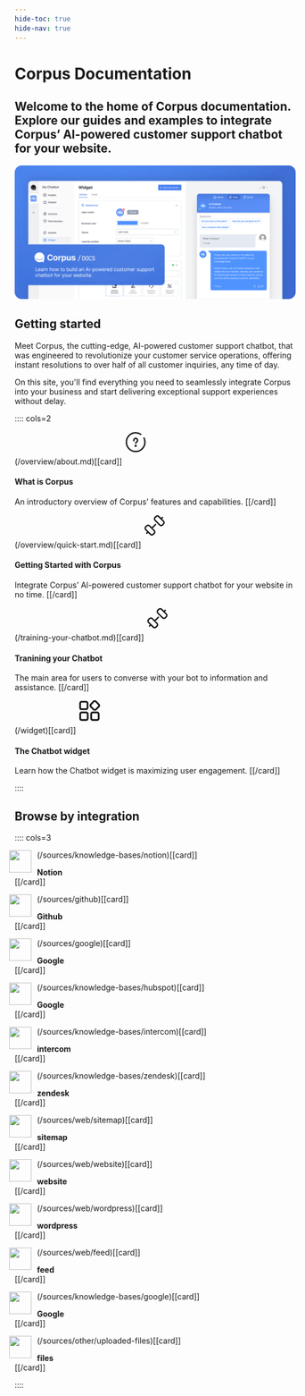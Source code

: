 ```yaml
---
hide-toc: true
hide-nav: true
---
```


# Corpus Documentation

## Welcome to the home of Corpus documentation. Explore our guides and examples to integrate Corpus’ Al-powered customer support chatbot for your website.

![](./media/docs-hero.png)

## Getting started

Meet Corpus, the cutting-edge, AI-powered customer support chatbot, that was engineered to revolutionize your customer service operations, offering instant resolutions to over half of all customer inquiries, any time of day. 

On this site, you'll find everything you need to seamlessly integrate Corpus into your business and start delivering exceptional support experiences without delay.

:::: cols=2

(/overview/about.md)[[card]]
<svg xmlns="http://www.w3.org/2000/svg" viewBox="0 0 24 24" fill="none" stroke="currentColor" stroke-width="1.5" stroke-linecap="round" style="width:40px;height:40px;margin-bottom:20px">
<path d="M17.5 3.64702C15.9221 2.60596 14.0318 2 12 2C6.47715 2 2 6.47715 2 12C2 17.5228 6.47715 22 12 22C17.5228 22 22 17.5228 22 12C22 10.3814 21.6154 8.85259 20.9327 7.5M10 10.5V10C10 8.89543 10.8954 8 12 8C13.1046 8 14 8.89543 14 10V10.1213C14 10.6839 13.7765 11.2235 13.3787 11.6213L12 13M12.5 16C12.5 16.2761 12.2761 16.5 12 16.5C11.7239 16.5 11.5 16.2761 11.5 16M12.5 16C12.5 15.7239 12.2761 15.5 12 15.5C11.7239 15.5 11.5 15.7239 11.5 16M12.5 16H11.5" />
</svg>

#### What is Corpus
An introductory overview of Corpus’ features and capabilities.
[[/card]]


(/overview/quick-start.md)[[card]]
<svg xmlns="http://www.w3.org/2000/svg" viewBox="0 0 24 24" fill="none" stroke="currentColor" stroke-width="1.5" stroke-linecap="round" style="width:40px;height:40px;margin-bottom:20px">
<path d="M3.5 20.5L5 19M19 5L20.5 3.5M9 15L13 11M11 21V21C11.5452 20.4548 11.8179 20.1821 11.9636 19.888C12.2409 19.3285 12.2409 18.6715 11.9636 18.112C11.8179 17.8179 11.5453 17.5453 11 17L7 13C6.45475 12.4548 6.18213 12.1821 5.88803 12.0364C5.32848 11.7591 4.67152 11.7591 4.11197 12.0364C3.81787 12.1821 3.54525 12.4548 3 13V13C2.45475 13.5452 2.18213 13.8179 2.03639 14.112C1.75911 14.6715 1.75911 15.3285 2.03639 15.888C2.18213 16.1821 2.45475 16.4547 3 17L7 21C7.54525 21.5452 7.81787 21.8179 8.11197 21.9636C8.67152 22.2409 9.32848 22.2409 9.88803 21.9636C10.1821 21.8179 10.4548 21.5452 11 21ZM21 11V11C21.5452 10.4548 21.8179 10.1821 21.9636 9.88803C22.2409 9.32848 22.2409 8.67152 21.9636 8.11197C21.8179 7.81787 21.5453 7.54525 21 7L17 3C16.4548 2.45475 16.1821 2.18213 15.888 2.03639C15.3285 1.75911 14.6715 1.75911 14.112 2.03639C13.8179 2.18213 13.5452 2.45475 13 3V3C12.4548 3.54525 12.1821 3.81787 12.0364 4.11197C11.7591 4.67152 11.7591 5.32848 12.0364 5.88803C12.1821 6.18213 12.4547 6.45475 13 7L17 11C17.5452 11.5452 17.8179 11.8179 18.112 11.9636C18.6715 12.2409 19.3285 12.2409 19.888 11.9636C20.1821 11.8179 20.4548 11.5452 21 11Z" ></path>
</svg>

#### Getting Started with Corpus
Integrate Corpus’ Al-powered customer support chatbot for your website in no time.
[[/card]]

(/training-your-chatbot.md)[[card]]
<svg xmlns="http://www.w3.org/2000/svg" viewBox="0 0 24 24" fill="none" stroke="currentColor" stroke-width="1.5" stroke-linecap="round" style="width:40px;height:40px;margin-bottom:20px">
<path d="M3.5 20.5L5 19M19 5L20.5 3.5M9 15L13 11M11 21V21C11.5452 20.4548 11.8179 20.1821 11.9636 19.888C12.2409 19.3285 12.2409 18.6715 11.9636 18.112C11.8179 17.8179 11.5453 17.5453 11 17L7 13C6.45475 12.4548 6.18213 12.1821 5.88803 12.0364C5.32848 11.7591 4.67152 11.7591 4.11197 12.0364C3.81787 12.1821 3.54525 12.4548 3 13V13C2.45475 13.5452 2.18213 13.8179 2.03639 14.112C1.75911 14.6715 1.75911 15.3285 2.03639 15.888C2.18213 16.1821 2.45475 16.4547 3 17L7 21C7.54525 21.5452 7.81787 21.8179 8.11197 21.9636C8.67152 22.2409 9.32848 22.2409 9.88803 21.9636C10.1821 21.8179 10.4548 21.5452 11 21ZM21 11V11C21.5452 10.4548 21.8179 10.1821 21.9636 9.88803C22.2409 9.32848 22.2409 8.67152 21.9636 8.11197C21.8179 7.81787 21.5453 7.54525 21 7L17 3C16.4548 2.45475 16.1821 2.18213 15.888 2.03639C15.3285 1.75911 14.6715 1.75911 14.112 2.03639C13.8179 2.18213 13.5452 2.45475 13 3V3C12.4548 3.54525 12.1821 3.81787 12.0364 4.11197C11.7591 4.67152 11.7591 5.32848 12.0364 5.88803C12.1821 6.18213 12.4547 6.45475 13 7L17 11C17.5452 11.5452 17.8179 11.8179 18.112 11.9636C18.6715 12.2409 19.3285 12.2409 19.888 11.9636C20.1821 11.8179 20.4548 11.5452 21 11Z" ></path>
</svg>

#### Tranining your Chatbot
The main area for users to converse with your bot to information and assistance.
[[/card]]

(/widget)[[card]]
<svg xmlns="http://www.w3.org/2000/svg" viewBox="0 0 24 24" fill="none" stroke="currentColor" stroke-width="1.25" stroke-linecap="round" style="width:40px;height:40px;margin-bottom:20px">
<g fill="none" stroke="currentColor" stroke-miterlimit="10" stroke-width="1.9"><path d="m3.6 10.1h4.7c.9 0 1.7-.7 1.7-1.7v-4.6c0-.9-.7-1.7-1.7-1.7h-4.7c-.9 0-1.6.8-1.6 1.7v4.7c0 .9.7 1.6 1.6 1.6z"></path><path d="m3.8 21.7h4.7c.9 0 1.7-.7 1.7-1.7v-4.7c0-.9-.7-1.7-1.7-1.7h-4.7c-.9 0-1.7.7-1.7 1.7v4.7c0 1 .7 1.7 1.7 1.7z"></path><path d="m15.6 21.7h4.7c.9 0 1.7-.7 1.7-1.7v-4.7c0-.9-.7-1.7-1.7-1.7h-4.7c-.9 0-1.7.7-1.7 1.7v4.7c0 1 .8 1.7 1.7 1.7z"></path><path d="m18.9 10.5 3.2-3.2c.6-.6.6-1.7 0-2.3l-3.2-3.2c-.6-.6-1.7-.6-2.3 0l-3.1 3.2c-.6.6-.6 1.7 0 2.3l3.2 3.2c.6.6 1.6.6 2.2 0z"></path>
</svg>

#### The Chatbot widget
Learn how the Chatbot widget is maximizing user engagement.
[[/card]]

::::


## Browse by integration

:::: cols=3

(/sources/knowledge-bases/notion)[[card]]
<img src="https://app.corpus.chat/static/img/source-notion.svg" class="dark-invert" style="width:2.5rem;height:2.5rem;float:left;margin:0 10px -5px -10px">
<h4 style="margin:7px 0 0 0">Notion</h4>
[[/card]]

(/sources/github)[[card]]
<img src="https://app.corpus.chat/static/img/source-github.svg" class="dark-invert" style="width:2.5rem;height:2.5rem;float:left;margin:0 10px -5px -10px">
<h4 style="margin:7px 0 0 0">Github</h4>
[[/card]]

(/sources/google)[[card]]
<img src="https://app.corpus.chat/static/img/source-google-drive.svg" style="width:2.5rem;height:2.5rem;float:left;margin:0 10px -5px -10px">
<h4 style="margin:7px 0 0 0">Google</h4>
[[/card]]

(/sources/knowledge-bases/hubspot)[[card]]
<img src="https://app.corpus.chat/static/img/source-hubspot.svg" style="width:2.5rem;height:2.5rem;float:left;margin:0 10px -5px -10px">
<h4 style="margin:7px 0 0 0">Google</h4>
[[/card]]

(/sources/knowledge-bases/intercom)[[card]]
<img src="https://app.corpus.chat/static/img/source-intercom.svg" style="width:2.5rem;height:2.5rem;float:left;margin:0 10px -5px -10px">
<h4 style="margin:7px 0 0 0">intercom</h4>
[[/card]]

(/sources/knowledge-bases/zendesk)[[card]]
<img src="https://app.corpus.chat/static/img/source-zendesk.svg" style="width:2.5rem;height:2.5rem;float:left;margin:0 10px -5px -10px">
<h4 style="margin:7px 0 0 0">zendesk</h4>
[[/card]]

(/sources/web/sitemap)[[card]]
<img src="https://app.corpus.chat/static/img/source-sitemap.svg" style="width:2.5rem;height:2.5rem;float:left;margin:0 10px -5px -10px">
<h4 style="margin:7px 0 0 0">sitemap</h4>
[[/card]]

(/sources/web/website)[[card]]
<img src="https://app.corpus.chat/static/img/source-website.svg" style="width:2.5rem;height:2.5rem;float:left;margin:0 10px -5px -10px">
<h4 style="margin:7px 0 0 0">website</h4>
[[/card]]

(/sources/web/wordpress)[[card]]
<img src="https://app.corpus.chat/static/img/source-wordpress.svg" style="width:2.5rem;height:2.5rem;float:left;margin:0 10px -5px -10px">
<h4 style="margin:7px 0 0 0">wordpress</h4>
[[/card]]

(/sources/web/feed)[[card]]
<img src="https://app.corpus.chat/static/img/source-feed.svg" style="width:2.5rem;height:2.5rem;float:left;margin:0 10px -5px -10px">
<h4 style="margin:7px 0 0 0">feed</h4>
[[/card]]

(/sources/knowledge-bases/google)[[card]]
<img src="https://app.corpus.chat/static/img/source-google.svg" style="width:2.5rem;height:2.5rem;float:left;margin:0 10px -5px -10px">
<h4 style="margin:7px 0 0 0">Google</h4>
[[/card]]

(/sources/other/uploaded-files)[[card]]
<img src="https://app.corpus.chat/static/img/source-files.svg" style="width:2.5rem;height:2.5rem;float:left;margin:0 10px -5px -10px">
<h4 style="margin:7px 0 0 0">files</h4>
[[/card]]


::::
